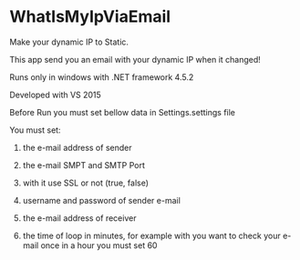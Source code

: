 # WhatIsMyIpViaEmail
Make your dynamic IP to Static.

This app send you an email with your dynamic IP when it changed! 

Runs only in windows with .NET framework 4.5.2

Developed with VS 2015


Before Run you must set bellow data in Settings.settings file


You must set: 

1. the e-mail address of sender

2. the e-mail SMPT and SMTP Port

3. with it use SSL or not (true, false)
 
4. username and password of sender e-mail 
 
5. the e-mail address of receiver
 
6. the time of loop in minutes, for example with you want to check your e-mail once in a hour you must set 60
 
